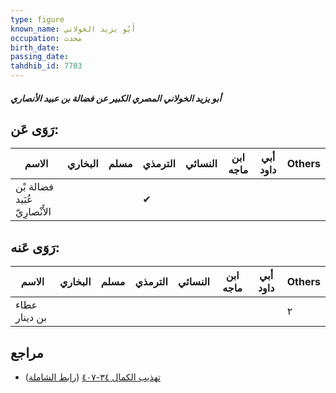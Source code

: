 ```yaml
---
type: figure
known_name: أَبُو يزيد الخولاني
occupation: محدث
birth_date:
passing_date:
tahdhib_id: 7703
---
```

##### أبو يزيد الخولاني المصري الكبير عن فضالة بن عبيد الأنصاري

## رَوَى عَن:
| الاسم                         | البخاري | مسلم | الترمذي | النسائي | ابن ماجه | أبي داود | Others |
| ----------------------------- | ------- | ---- | ------- | ------- | -------- | -------- | ------ |
| فضالة بْن عُبَيد الأَنْصارِيّ |         |      | ✔       |         |          |          |        |
## رَوَى عَنه:
| الاسم         | البخاري | مسلم | الترمذي | النسائي | ابن ماجه | أبي داود | Others |
| ------------- | ------- | ---- | ------- | ------- | -------- | -------- | ------ |
| عطاء بن دينار |         |      |         |         |          |          | ٢      |
## مراجع
- [تهذيب الكمال ٣٤-٤٠٧](obsidian://open?vault=Tahdhib-al-Kamal&file=Figures/٧٧٠٣-أبو%20يزيد%20الخولاني%20المصري%20الكبير%20عن%20فضالة%20بن%20عبيد%20الأنصاري) ([رابط الشاملة](https://shamela.ws/book/3722/18524))